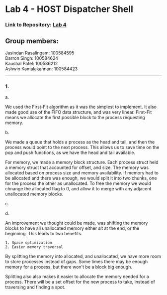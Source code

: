 # Lab 4 - HOST Dispatcher Shell

### Link to Repository: [Lab 4](https://github.com/AshwinK97/Operating-Systems/tree/master/Labs/Lab%204)


## Group members:
Jasindan Rasalingam: 100584595  
Darron Singh: 100584624  
Kaushal Patel: 100586212  
Ashwin Kamalakannan: 100584423

---

### 1.

a. 

We used the First-Fit algorithm as it was the simplest to implement. It also made good use of the FIFO data structure, and was very linear. First-Fit means we allocate the first possible block to the process requesting memory.

b.

We made a queue that holds a process as the head and tail, and then the process would point to the next process. This allows us to save time on the pop and push functions, as we have the head and tail available. 

For memory, we made a memory block structure. Each process struct held a memory struct that accounted for offset, and size. The memory was allocated based on process size and memory availability. If memory had to be allocated and there was enough, we would split it into two chunks, one for the process the other as unallocated. To free the memory we would chnange the allocated flag to 0, and allow it to merge with any adjacent unallocated memory blocks.

c.

d.

An improvement we thought could be made, was shifting the memory blocks to have all unallocated memory either sit at the end, or the beginning. This leads to two benefits.

	1. Space optimization
	2. Easier memory traversal

By splitting the memory into allocated, and unallocated, we have more room to store processes instead of gaps. Some times there may be enough memory for a process, but there won't be a block big enough.

Splitting also also makes it easier to allocate the memory needed for a process. There will be a set offset for the new process to take, instead of traversing and finding a spot. 